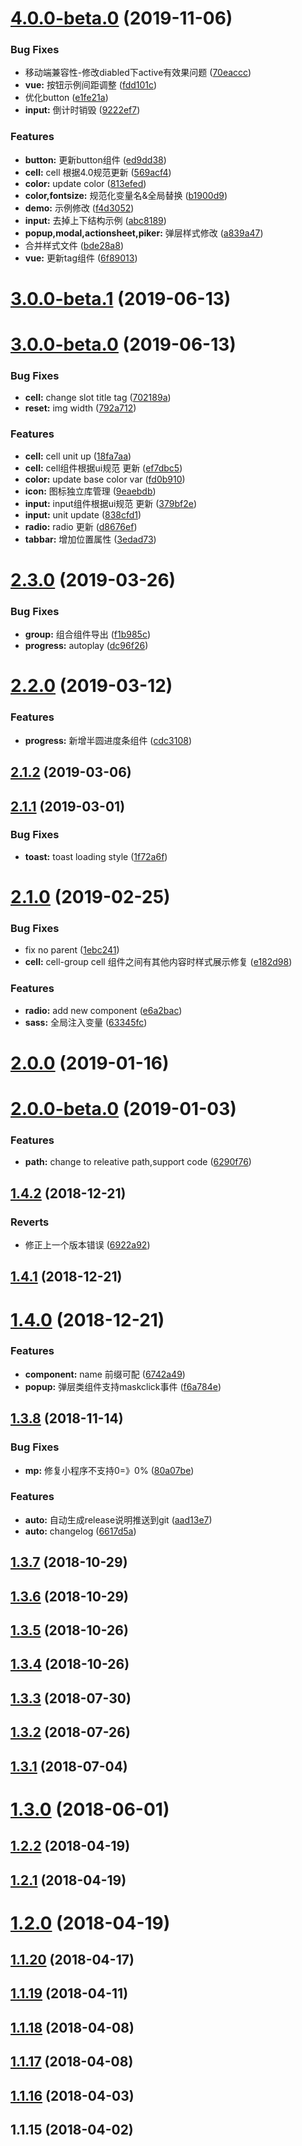 # [4.0.0-beta.0](https://github.com/Aiyoumi-FE/aym-ui/compare/v3.0.0-beta.1...v4.0.0-beta.0) (2019-11-06)


### Bug Fixes

* 移动端兼容性-修改diabled下active有效果问题 ([70eaccc](https://github.com/Aiyoumi-FE/aym-ui/commit/70eaccc))
* **vue:** 按钮示例间距调整 ([fdd101c](https://github.com/Aiyoumi-FE/aym-ui/commit/fdd101c))
* 优化button ([e1fe21a](https://github.com/Aiyoumi-FE/aym-ui/commit/e1fe21a))
* **input:** 倒计时销毁 ([9222ef7](https://github.com/Aiyoumi-FE/aym-ui/commit/9222ef7))


### Features

* **button:** 更新button组件 ([ed9dd38](https://github.com/Aiyoumi-FE/aym-ui/commit/ed9dd38))
* **cell:** cell 根据4.0规范更新 ([569acf4](https://github.com/Aiyoumi-FE/aym-ui/commit/569acf4))
* **color:** update color ([813efed](https://github.com/Aiyoumi-FE/aym-ui/commit/813efed))
* **color,fontsize:** 规范化变量名&全局替换 ([b1900d9](https://github.com/Aiyoumi-FE/aym-ui/commit/b1900d9))
* **demo:** 示例修改 ([f4d3052](https://github.com/Aiyoumi-FE/aym-ui/commit/f4d3052))
* **input:** 去掉上下结构示例 ([abc8189](https://github.com/Aiyoumi-FE/aym-ui/commit/abc8189))
* **popup,modal,actionsheet,piker:** 弹层样式修改 ([a839a47](https://github.com/Aiyoumi-FE/aym-ui/commit/a839a47))
* 合并样式文件 ([bde28a8](https://github.com/Aiyoumi-FE/aym-ui/commit/bde28a8))
* **vue:** 更新tag组件 ([6f89013](https://github.com/Aiyoumi-FE/aym-ui/commit/6f89013))



# [3.0.0-beta.1](https://github.com/Aiyoumi-FE/aym-ui/compare/v3.0.0-beta.0...v3.0.0-beta.1) (2019-06-13)



# [3.0.0-beta.0](https://github.com/Aiyoumi-FE/aym-ui/compare/v2.3.0...v3.0.0-beta.0) (2019-06-13)


### Bug Fixes

* **cell:** change slot title  tag ([702189a](https://github.com/Aiyoumi-FE/aym-ui/commit/702189a))
* **reset:** img width ([792a712](https://github.com/Aiyoumi-FE/aym-ui/commit/792a712))


### Features

* **cell:** cell unit up ([18fa7aa](https://github.com/Aiyoumi-FE/aym-ui/commit/18fa7aa))
* **cell:** cell组件根据ui规范 更新 ([ef7dbc5](https://github.com/Aiyoumi-FE/aym-ui/commit/ef7dbc5))
* **color:** update base color var ([fd0b910](https://github.com/Aiyoumi-FE/aym-ui/commit/fd0b910))
* **icon:** 图标独立库管理 ([9eaebdb](https://github.com/Aiyoumi-FE/aym-ui/commit/9eaebdb))
* **input:** input组件根据ui规范 更新 ([379bf2e](https://github.com/Aiyoumi-FE/aym-ui/commit/379bf2e))
* **input:** unit update ([838cfd1](https://github.com/Aiyoumi-FE/aym-ui/commit/838cfd1))
* **radio:** radio 更新 ([d8676ef](https://github.com/Aiyoumi-FE/aym-ui/commit/d8676ef))
* **tabbar:** 增加位置属性 ([3edad73](https://github.com/Aiyoumi-FE/aym-ui/commit/3edad73))



# [2.3.0](https://github.com/Aiyoumi-FE/aym-ui/compare/v2.2.0...v2.3.0) (2019-03-26)


### Bug Fixes

* **group:** 组合组件导出 ([f1b985c](https://github.com/Aiyoumi-FE/aym-ui/commit/f1b985c))
* **progress:** autoplay ([dc96f26](https://github.com/Aiyoumi-FE/aym-ui/commit/dc96f26))



# [2.2.0](https://github.com/Aiyoumi-FE/aym-ui/compare/v2.1.2...v2.2.0) (2019-03-12)


### Features

* **progress:** 新增半圆进度条组件 ([cdc3108](https://github.com/Aiyoumi-FE/aym-ui/commit/cdc3108))



## [2.1.2](https://github.com/Aiyoumi-FE/aym-ui/compare/v2.1.1...v2.1.2) (2019-03-06)



## [2.1.1](https://github.com/Aiyoumi-FE/aym-ui/compare/v2.1.0...v2.1.1) (2019-03-01)


### Bug Fixes

* **toast:** toast loading style ([1f72a6f](https://github.com/Aiyoumi-FE/aym-ui/commit/1f72a6f))



# [2.1.0](https://github.com/Aiyoumi-FE/aym-ui/compare/v2.0.0...v2.1.0) (2019-02-25)


### Bug Fixes

* fix no parent ([1ebc241](https://github.com/Aiyoumi-FE/aym-ui/commit/1ebc241))
* **cell:** cell-group cell  组件之间有其他内容时样式展示修复 ([e182d98](https://github.com/Aiyoumi-FE/aym-ui/commit/e182d98))


### Features

* **radio:** add new component ([e6a2bac](https://github.com/Aiyoumi-FE/aym-ui/commit/e6a2bac))
* **sass:** 全局注入变量 ([63345fc](https://github.com/Aiyoumi-FE/aym-ui/commit/63345fc))



# [2.0.0](https://github.com/Aiyoumi-FE/aym-ui/compare/v2.0.0-beta.0...v2.0.0) (2019-01-16)



# [2.0.0-beta.0](https://github.com/Aiyoumi-FE/aym-ui/compare/v1.4.2...v2.0.0-beta.0) (2019-01-03)


### Features

* **path:** change to releative path,support code ([6290f76](https://github.com/Aiyoumi-FE/aym-ui/commit/6290f76))



## [1.4.2](https://github.com/Aiyoumi-FE/aym-ui/compare/v1.4.1...v1.4.2) (2018-12-21)


### Reverts

* 修正上一个版本错误 ([6922a92](https://github.com/Aiyoumi-FE/aym-ui/commit/6922a92))



## [1.4.1](https://github.com/Aiyoumi-FE/aym-ui/compare/v1.4.0...v1.4.1) (2018-12-21)



# [1.4.0](https://github.com/Aiyoumi-FE/aym-ui/compare/v1.3.8...v1.4.0) (2018-12-21)


### Features

* **component:** name 前缀可配 ([6742a49](https://github.com/Aiyoumi-FE/aym-ui/commit/6742a49))
* **popup:** 弹层类组件支持maskclick事件 ([f6a784e](https://github.com/Aiyoumi-FE/aym-ui/commit/f6a784e))



## [1.3.8](https://github.com/Aiyoumi-FE/aym-ui/compare/v1.3.7...v1.3.8) (2018-11-14)


### Bug Fixes

* **mp:** 修复小程序不支持0=》0% ([80a07be](https://github.com/Aiyoumi-FE/aym-ui/commit/80a07be))


### Features

* **auto:** 自动生成release说明推送到git ([aad13e7](https://github.com/Aiyoumi-FE/aym-ui/commit/aad13e7))
* **auto:** changelog ([6617d5a](https://github.com/Aiyoumi-FE/aym-ui/commit/6617d5a))



## [1.3.7](https://github.com/Aiyoumi-FE/aym-ui/compare/v1.3.6...v1.3.7) (2018-10-29)



## [1.3.6](https://github.com/Aiyoumi-FE/aym-ui/compare/v1.3.5...v1.3.6) (2018-10-29)



## [1.3.5](https://github.com/Aiyoumi-FE/aym-ui/compare/v1.3.4...v1.3.5) (2018-10-26)



## [1.3.4](https://github.com/Aiyoumi-FE/aym-ui/compare/v1.3.3...v1.3.4) (2018-10-26)



## [1.3.3](https://github.com/Aiyoumi-FE/aym-ui/compare/v1.3.2...v1.3.3) (2018-07-30)



## [1.3.2](https://github.com/Aiyoumi-FE/aym-ui/compare/v1.3.1...v1.3.2) (2018-07-26)



## [1.3.1](https://github.com/Aiyoumi-FE/aym-ui/compare/v1.3.0...v1.3.1) (2018-07-04)



# [1.3.0](https://github.com/Aiyoumi-FE/aym-ui/compare/v1.2.2...v1.3.0) (2018-06-01)



## [1.2.2](https://github.com/Aiyoumi-FE/aym-ui/compare/v1.2.1...v1.2.2) (2018-04-19)



## [1.2.1](https://github.com/Aiyoumi-FE/aym-ui/compare/v1.2.0...v1.2.1) (2018-04-19)



# [1.2.0](https://github.com/Aiyoumi-FE/aym-ui/compare/v1.1.20...v1.2.0) (2018-04-19)



## [1.1.20](https://github.com/Aiyoumi-FE/aym-ui/compare/v1.1.19...v1.1.20) (2018-04-17)



## [1.1.19](https://github.com/Aiyoumi-FE/aym-ui/compare/v1.1.18...v1.1.19) (2018-04-11)



## [1.1.18](https://github.com/Aiyoumi-FE/aym-ui/compare/v1.1.17...v1.1.18) (2018-04-08)



## [1.1.17](https://github.com/Aiyoumi-FE/aym-ui/compare/v1.1.16...v1.1.17) (2018-04-08)



## [1.1.16](https://github.com/Aiyoumi-FE/aym-ui/compare/v1.1.15...v1.1.16) (2018-04-03)



## 1.1.15 (2018-04-02)



